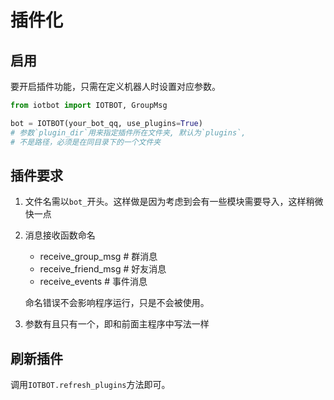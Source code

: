 # 插件化

## 启用

要开启插件功能，只需在定义机器人时设置对应参数。

```python
from iotbot import IOTBOT, GroupMsg

bot = IOTBOT(your_bot_qq, use_plugins=True)
# 参数`plugin_dir`用来指定插件所在文件夹, 默认为`plugins`,
# 不是路径，必须是在同目录下的一个文件夹
```

## 插件要求

1. 文件名需以`bot_`开头。这样做是因为考虑到会有一些模块需要导入，这样稍微快一点
2. 消息接收函数命名

   - receive_group_msg # 群消息
   - receive_friend_msg # 好友消息
   - receive_events # 事件消息

   命名错误不会影响程序运行，只是不会被使用。

3. 参数有且只有一个，即和前面主程序中写法一样

## 刷新插件

调用`IOTBOT.refresh_plugins`方法即可。
